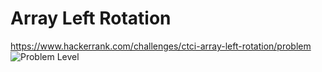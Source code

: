 # Array Left Rotation

<https://www.hackerrank.com/challenges/ctci-array-left-rotation/problem> ![Problem Level](https://img.shields.io/badge/Problem--Level-Easy-green)
